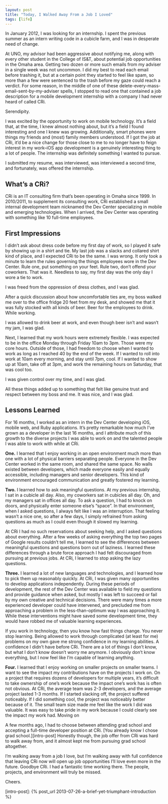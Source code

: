 ```yaml
---
layout: post
title: "Today, I Walked Away From a Job I Loved"
tags: [life]
---
```


In January 2012, I was looking for an internship. I spent the previous summer as an intern writing code in a cubicle farm, and I was in desperate need of change.

At UNO, my advisor had been aggressive about notifying me, along with every other student in the College of IS&T, about potential job opportunities in the Omaha area. Getting two dozen or more such emails from my adviser in a single week was not uncommon. I did my best to read each email before trashing it, but at a certain point they started to feel like spam, so more than a few were sentenced to the trash before my gaze could reach a verdict. For some reason, in the middle of one of these delete-every-mass-email-sent-by-my-adviser spells, I stopped to read one that contained a job description for a mobile development internship with a company I had never heard of called CRi.

Serendipity.

I was excited by the opportunity to work on mobile technology. It’s a field that, at the time, I knew almost nothing about, but it’s a field I found interesting and one I knew was growing. Additionally, smart phones were things my friends and (most) family members understood. If I got the job at CRi, it’d be a nice change for those close to me to no longer have to feign interest in my work–iOS app development is a genuinely interesting thing to a lot of people. The internship was definitely something I wanted to pursue.

I submitted my resume, was interviewed, was interviewed a second time, and fortunately, was offered the internship.

## What’s a CRi?

CRi is an IT consulting firm that’s been operating in Omaha since 1999. In 2010/2011, to supplement its consulting work, CRi established a small internal development team nicknamed the Dev Center specializing in mobile and emerging technologies. When I arrived, the Dev Center was operating with something like 10 full-time employees.

## First Impressions

I didn’t ask about dress code before my first day of work, so I played it safe by showing up in a shirt and tie. My last job was a slacks and collared shirt kind of place, and I expected CRi to be the same. I was wrong. It only took a minute to learn the rules governing the things employees wore in the Dev Center. Rule one, put something on your feet. Rule two, don’t offend your coworkers. That was it. Needless to say, my first day was the only day I wore a tie to work.

I was freed from the oppression of dress clothes, and I was glad.

After a quick discussion about how uncomfortable ties are, my boss walked me over to the office fridge 20 feet from my desk, and showed me that it was fully stocked with all kinds of beer. Beer for the employees to drink. While working.

I was allowed to drink beer at work, and even though beer isn’t and wasn’t my jam, I was glad.

Next, I learned that my work hours were extremely flexible. I was expected to be in the office Monday through Friday 10am to 3pm. Those were my core hours. Outside of those, I had freedom to choose when I wanted to work as long as I reached 40 by the end of the week. If I wanted to roll into work at 10am every morning, and stay until 7pm, cool. If I wanted to show up at 10am, take off at 3pm, and work the remaining hours on Saturday, that was cool too.

I was given control over my time, and I was glad.

All these things added up to something that felt like genuine trust and respect between my boss and me. It was nice, and I was glad.

## Lessons Learned

For 16 months, I worked as an intern in the Dev Center developing iOS, mobile web, and Ruby applications. It’s pretty remarkable how much I’ve grown as a developer in the last 16 months, and I attribute much of this growth to the diverse projects I was able to work on and the talented people I was able to work with while at CRi.

**One.** I learned that I enjoy working in an open environment much more than one with a lot of physical barriers separating people. Everyone in the Dev Center worked in the same room, and shared the same space. No walls existed between developers, which made everyone easily and equally accessible, including managers and senior developers. This kind of environment encouraged communication and greatly fostered my learning.

**Two.** I learned how to ask meaningful questions. At my previous internship, I sat in a cubicle all day. Also, my coworkers sat in cubicles all day. Oh, and my managers sat in offices all day. To ask a question, I had to knock on doors, and physically enter someone else’s “space”. In that environment, when I asked questions, I always felt like I was an interruption. That feeling wasn’t a nice one, so after a few days, I simply refrained from asking questions as much as I could even though it slowed my learning.

At CRi I had no such reservations about seeking help, and I asked questions about everything. After a few weeks of asking everything the top two pages of Google results couldn’t tell me, I learned to see the differences between meaningful questions and questions born out of laziness. I learned these differences through a brute force approach I had felt discouraged from pursuing at previous jobs. At CRi, I learned to stop asking the lazy questions.

**Three.** I learned a lot of new languages and technologies, and I learned how to pick them up reasonably quickly. At CRi, I was given many opportunities to develop applications independently. During these periods of development, the rest of the Dev Center was available to field my questions and provide guidance when asked, but mostly I was left to succeed or fail by my own creative and technical decisions. There were many times a more experienced developer could have intervened, and precluded me from approaching a problem in the less-than-optimum way I was approaching it. While these interventions might have saved some development time, they would have robbed me of valuable learning experiences.

If you work in technology, then you know how fast things change. You never stop learning. Being allowed to work through complicated (at least for me) problems on my own gave me strong confidence in my learning abilities. A confidence I didn’t have before CRi. There are a lot of things I don’t know, but what I don’t know doesn’t worry me anymore. I obviously don’t know everything, but I now feel like I’m capable of learning anything.

**Four.** I learned that I enjoy working on smaller projects on smaller teams. I want to see the impact my contributions have on the projects I work on. On a project that requires dozens of developers for multiple years, it’s difficult to take ownership of one’s work because the impact one’s work has is often not obvious. At CRi, the average team was 2-3 developers, and the average project lasted 1-3 months. If I started slacking off, the project suffered noticeably. If I did something cool, the project was noticeably better because of it. The small team size made me feel like the work I did was valuable. It was easy to take pride in my work because I could clearly see the impact my work had.
Moving on

A few months ago, I had to choose between attending grad school and accepting a full-time developer position at CRi. [You already know I chose grad school.][intro-post] Honestly though, the job offer from CRi was hard to walk away from, and it almost kept me from pursuing grad school altogether.

I’m walking away from a job I love, but I’m walking away with full confidence that leaving CRi now will open up job opportunities I’ll love even more in the future. Goodbye CRi. I had a fantastic time working there. The people, projects, and environment will truly be missed.

Cheers.

[intro-post]: {% post_url 2013-07-26-a-brief-yet-triumphant-introduction %}
